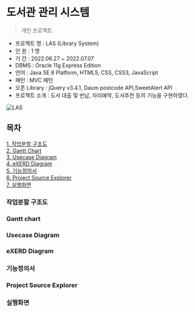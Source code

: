 도서관 관리 시스템
=========
> 개인 프로젝트

- 프로젝트 명 : LAS (Library System) <br>
- 인 원 : 1 명 <br>
- 기 간 : 2022.06.27 ~ 2022.07.07 <br>
- DBMS : Oracle 11g Express Edition <br>
- 언어 : Java SE 8 Platform, HTML5, CSS, CSS3, JavaScript <br>
- 패턴 : MVC 패턴 <br>
- 오픈 Library : jQuery v3.4.1, Daum postcode API,SweetAlert API <br>
- 프로젝트 소개 : 도서 대출 및 반납, 자리예약, 도서추천 등의 기능을 구현하였다. <br>

![LAS](https://user-images.githubusercontent.com/35479999/177793919-89d56c71-0b11-4a41-bfa4-edb5a658f146.PNG)

## 목차
[1. 작업분할 구조도](https://user-images.githubusercontent.com/35479999/177793931-c8bc0ba4-75fe-4725-acd2-d281ec59e819.JPG)<br>
[2. Gantt Chart](https://user-images.githubusercontent.com/35479999/177793982-4e696ce8-bac9-40d2-95e3-7ad655ed9333.JPG)<br>
[3. Usecase Diagram](https://user-images.githubusercontent.com/35479999/177793995-6b18a345-8f26-4aa4-b893-bd9e5e13963a.JPG)<br>
[4. eXERD Diagram](https://user-images.githubusercontent.com/35479999/177793997-b2b4875e-59a9-4587-8a08-99bcb9b0dc40.JPG)<br>
[5. 기능정의서](https://user-images.githubusercontent.com/35479999/177793998-342b9da1-3d8f-474e-820d-16ac4e47aa25.JPG)<br>
[6. Project Source Explorer](https://user-images.githubusercontent.com/35479999/177794002-897d8c0c-18bd-4417-9836-0a7042ce48dd.JPG)<br>
[7. 실행화면](https://user-images.githubusercontent.com/35479999/177794006-76262450-00cf-4d2a-a4f6-b3016ba39cbe.JPG)<br>


### 작업분할 구조도

### Gantt chart

### Usecase Diagram

### eXERD Diagram

### 기능정의서

### Project Source Explorer

### 실행화면
